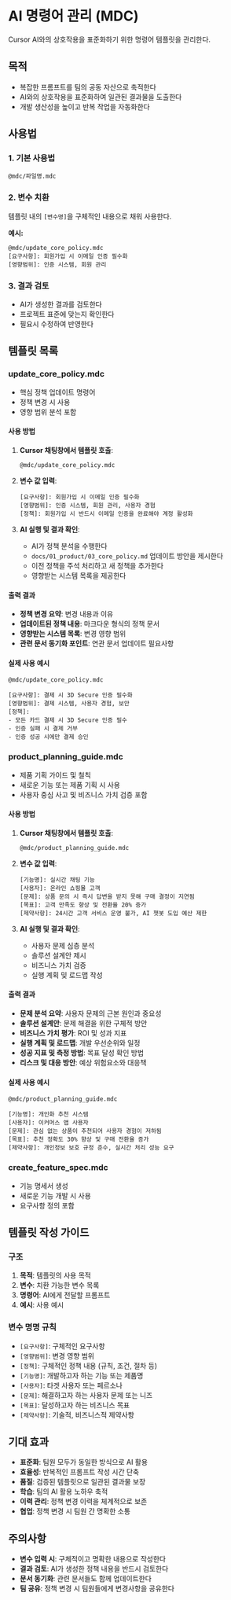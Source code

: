 # AI 명령어 관리 (MDC)

Cursor AI와의 상호작용을 표준화하기 위한 명령어 템플릿을 관리한다.

## 목적

- 복잡한 프롬프트를 팀의 공동 자산으로 축적한다
- AI와의 상호작용을 표준화하여 일관된 결과물을 도출한다
- 개발 생산성을 높이고 반복 작업을 자동화한다

## 사용법

### 1. 기본 사용법
```
@mdc/파일명.mdc
```

### 2. 변수 치환
템플릿 내의 `[변수명]`을 구체적인 내용으로 채워 사용한다.

**예시:**
```
@mdc/update_core_policy.mdc
[요구사항]: 회원가입 시 이메일 인증 필수화
[영향범위]: 인증 시스템, 회원 관리
```

### 3. 결과 검토
- AI가 생성한 결과를 검토한다
- 프로젝트 표준에 맞는지 확인한다
- 필요시 수정하여 반영한다

## 템플릿 목록

### update_core_policy.mdc
- 핵심 정책 업데이트 명령어
- 정책 변경 시 사용
- 영향 범위 분석 포함

#### 사용 방법
1. **Cursor 채팅창에서 템플릿 호출**:
   ```
   @mdc/update_core_policy.mdc
   ```

2. **변수 값 입력**:
   ```
   [요구사항]: 회원가입 시 이메일 인증 필수화
   [영향범위]: 인증 시스템, 회원 관리, 사용자 경험
   [정책]: 회원가입 시 반드시 이메일 인증을 완료해야 계정 활성화
   ```

3. **AI 실행 및 결과 확인**:
   - AI가 정책 분석을 수행한다
   - `docs/01_product/03_core_policy.md` 업데이트 방안을 제시한다
   - 이전 정책을 주석 처리하고 새 정책을 추가한다
   - 영향받는 시스템 목록을 제공한다

#### 출력 결과
- **정책 변경 요약**: 변경 내용과 이유
- **업데이트된 정책 내용**: 마크다운 형식의 정책 문서
- **영향받는 시스템 목록**: 변경 영향 범위
- **관련 문서 동기화 포인트**: 연관 문서 업데이트 필요사항

#### 실제 사용 예시
```
@mdc/update_core_policy.mdc

[요구사항]: 결제 시 3D Secure 인증 필수화
[영향범위]: 결제 시스템, 사용자 경험, 보안
[정책]: 
- 모든 카드 결제 시 3D Secure 인증 필수
- 인증 실패 시 결제 거부
- 인증 성공 시에만 결제 승인
```

### product_planning_guide.mdc
- 제품 기획 가이드 및 철칙
- 새로운 기능 또는 제품 기획 시 사용
- 사용자 중심 사고 및 비즈니스 가치 검증 포함

#### 사용 방법
1. **Cursor 채팅창에서 템플릿 호출**:
   ```
   @mdc/product_planning_guide.mdc
   ```

2. **변수 값 입력**:
   ```
   [기능명]: 실시간 채팅 기능
   [사용자]: 온라인 쇼핑몰 고객
   [문제]: 상품 문의 시 즉시 답변을 받지 못해 구매 결정이 지연됨
   [목표]: 고객 만족도 향상 및 전환율 20% 증가
   [제약사항]: 24시간 고객 서비스 운영 불가, AI 챗봇 도입 예산 제한
   ```

3. **AI 실행 및 결과 확인**:
   - 사용자 문제 심층 분석
   - 솔루션 설계안 제시
   - 비즈니스 가치 검증
   - 실행 계획 및 로드맵 작성

#### 출력 결과
- **문제 분석 요약**: 사용자 문제의 근본 원인과 중요성
- **솔루션 설계안**: 문제 해결을 위한 구체적 방안
- **비즈니스 가치 평가**: ROI 및 성과 지표
- **실행 계획 및 로드맵**: 개발 우선순위와 일정
- **성공 지표 및 측정 방법**: 목표 달성 확인 방법
- **리스크 및 대응 방안**: 예상 위험요소와 대응책

#### 실제 사용 예시
```
@mdc/product_planning_guide.mdc

[기능명]: 개인화 추천 시스템
[사용자]: 이커머스 앱 사용자
[문제]: 관심 없는 상품이 추천되어 사용자 경험이 저하됨
[목표]: 추천 정확도 30% 향상 및 구매 전환율 증가
[제약사항]: 개인정보 보호 규정 준수, 실시간 처리 성능 요구
```

### create_feature_spec.mdc
- 기능 명세서 생성
- 새로운 기능 개발 시 사용
- 요구사항 정의 포함

## 템플릿 작성 가이드

### 구조
1. **목적**: 템플릿의 사용 목적
2. **변수**: 치환 가능한 변수 목록
3. **명령어**: AI에게 전달할 프롬프트
4. **예시**: 사용 예시

### 변수 명명 규칙
- `[요구사항]`: 구체적인 요구사항
- `[영향범위]`: 변경 영향 범위
- `[정책]`: 구체적인 정책 내용 (규칙, 조건, 절차 등)
- `[기능명]`: 개발하고자 하는 기능 또는 제품명
- `[사용자]`: 타겟 사용자 또는 페르소나
- `[문제]`: 해결하고자 하는 사용자 문제 또는 니즈
- `[목표]`: 달성하고자 하는 비즈니스 목표
- `[제약사항]`: 기술적, 비즈니스적 제약사항

## 기대 효과

- **표준화**: 팀원 모두가 동일한 방식으로 AI 활용
- **효율성**: 반복적인 프롬프트 작성 시간 단축
- **품질**: 검증된 템플릿으로 일관된 결과물 보장
- **학습**: 팀의 AI 활용 노하우 축적
- **이력 관리**: 정책 변경 이력을 체계적으로 보존
- **협업**: 정책 변경 시 팀원 간 명확한 소통

## 주의사항

- **변수 입력 시**: 구체적이고 명확한 내용으로 작성한다
- **결과 검토**: AI가 생성한 정책 내용을 반드시 검토한다
- **문서 동기화**: 관련 문서들도 함께 업데이트한다
- **팀 공유**: 정책 변경 시 팀원들에게 변경사항을 공유한다
